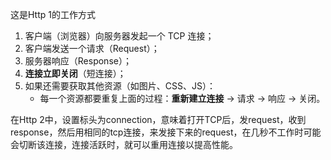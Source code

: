 
这是Http 1的工作方式

1. 客户端（浏览器）向服务器发起一个 TCP 连接；
2. 客户端发送一个请求（Request）；
3. 服务器响应（Response）；
4. **连接立即关闭**（短连接）；
5. 如果还需要获取其他资源（如图片、CSS、JS）：
	- 每一个资源都要重复上面的过程：**重新建立连接** → 请求 → 响应 → 关闭。

在Http 2中，设置标头为connection，意味着打开TCP后，发request，收到response，然后用相同的tcp连接，来发接下来的request，在几秒不工作时可能会切断该连接，连接活跃时，就可以重用连接以提高性能。

